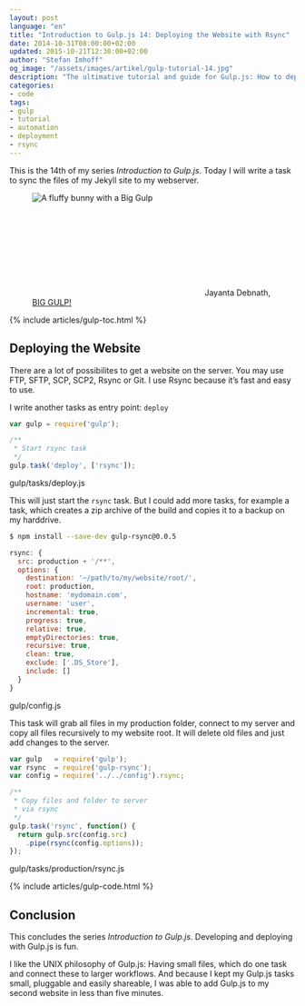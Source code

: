 ```yaml
---
layout: post
language: "en"
title: "Introduction to Gulp.js 14: Deploying the Website with Rsync"
date: 2014-10-31T08:00:00+02:00
updated: 2015-10-21T12:30:00+02:00
author: "Stefan Imhoff"
og_image: "/assets/images/artikel/gulp-tutorial-14.jpg"
description: "The ultimative tutorial and guide for Gulp.js: How to deploy your website with rsync to your server."
categories:
- code
tags:
- gulp
- tutorial
- automation
- deployment
- rsync
---
```


This is the 14th of my series *Introduction to Gulp.js*. Today I will write a task to sync the files of my Jekyll site to my webserver.

<figure class="image-figure attribution">
  <div class="figure-content">
    <img src="{{ site.url }}/assets/images/artikel/gulp-tutorial-14.jpg" alt="A fluffy bunny with a Big Gulp">
    <p class="attribution-text"><svg class="attribution-icon-cc"><use xlink:href="#cc"></use></svg> Jayanta Debnath, <a href="https://www.flickr.com/photos/jkdsphotography/13786076413">BIG GULP!</a></p>
  </div>
</figure>

{% include articles/gulp-toc.html %}

## Deploying the Website
There are a lot of possibilites to get a website on the server. You may use FTP, SFTP, SCP, SCP2, Rsync or Git. I use Rsync because it’s fast and easy to use.

I write another tasks as entry point: `deploy`

```javascript
var gulp = require('gulp');

/**
 * Start rsync task
 */
gulp.task('deploy', ['rsync']);
```

<p class="code-meta">gulp/tasks/deploy.js</p>

This will just start the `rsync` task. But I could add more tasks, for example a task, which creates a zip archive of the build and copies it to a backup on my harddrive.

```sh
$ npm install --save-dev gulp-rsync@0.0.5
```

```javascript
rsync: {
  src: production + '/**',
  options: {
    destination: '~/path/to/my/website/root/',
    root: production,
    hostname: 'mydomain.com',
    username: 'user',
    incremental: true,
    progress: true,
    relative: true,
    emptyDirectories: true,
    recursive: true,
    clean: true,
    exclude: ['.DS_Store'],
    include: []
  }
}
```

<p class="code-meta">gulp/config.js</p>

This task will grab all files in my production folder, connect to my server and copy all files recursively to my website root. It will delete old files and just add changes to the server.

```javascript
var gulp   = require('gulp');
var rsync  = require('gulp-rsync');
var config = require('../../config').rsync;

/**
 * Copy files and folder to server
 * via rsync
 */
gulp.task('rsync', function() {
  return gulp.src(config.src)
    .pipe(rsync(config.options));
});
```

<p class="code-meta">gulp/tasks/production/rsync.js</p>

{% include articles/gulp-code.html %}

## Conclusion
This concludes the series *Introduction to Gulp.js*. Developing and deploying with Gulp.js is fun.

I like the UNIX philosophy of Gulp.js: Having small files, which do one task and connect these to larger workflows. And because I kept my Gulp.js tasks small, pluggable and easily shareable, I was able to add Gulp.js to my second website in less than five minutes.

